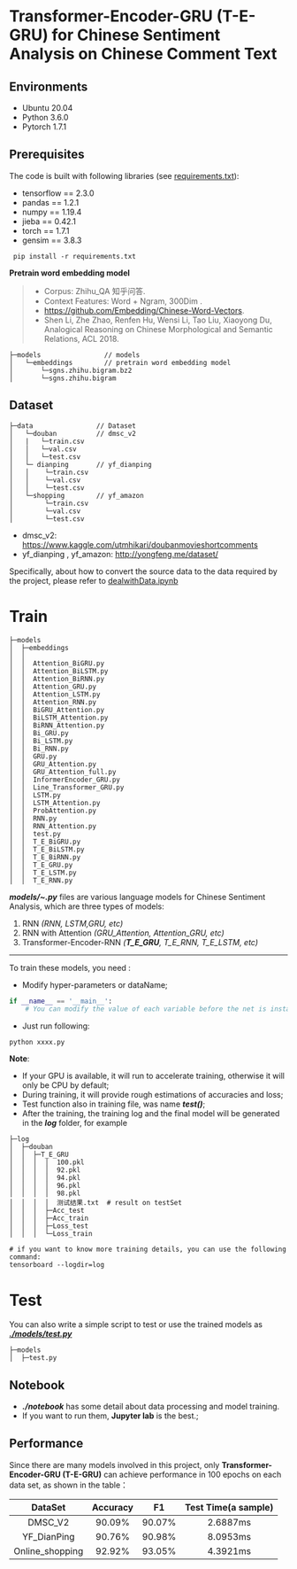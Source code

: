 # Transformer-Encoder-GRU (T-E-GRU) for Chinese Sentiment Analysis on Chinese Comment Text
## Environments
- Ubuntu 20.04
- Python 3.6.0
- Pytorch 1.7.1
 ## Prerequisites
 The code is built with following libraries (see [requirements.txt](requirements.txt)):
- tensorflow == 2.3.0
- pandas == 1.2.1
- numpy == 1.19.4
- jieba == 0.42.1
- torch == 1.7.1
- gensim == 3.8.3
```shell
 pip install -r requirements.txt
```
**Pretrain word embedding model**

> - Corpus: Zhihu_QA 知乎问答.
> - Context Features: Word + Ngram, 300Dim .
> - https://github.com/Embedding/Chinese-Word-Vectors.
> - Shen Li, Zhe Zhao, Renfen Hu, Wensi Li, Tao Liu, Xiaoyong Du, Analogical Reasoning on Chinese Morphological and Semantic Relations, ACL 2018.
```shell script
├─models                // models
│   └─embeddings        // pretrain word embedding model
│       └─sgns.zhihu.bigram.bz2
│       └─sgns.zhihu.bigram
```
## Dataset
```shell script
├─data                // Dataset
│   └─douban          // dmsc_v2
│   |   └─train.csv
│   │   └─val.csv
│   │   └─test.csv
│   └─ dianping       // yf_dianping
│   │    └─train.csv
│   │    └─val.csv
│   │    └─test.csv
│   └─shopping        // yf_amazon
│        └─train.csv
│        └─val.csv
│        └─test.csv
```
- dmsc_v2:
https://www.kaggle.com/utmhikari/doubanmovieshortcomments
- yf_dianping , yf_amazon:
http://yongfeng.me/dataset/

Specifically, about how to convert the source data to the data required by the project,
 please refer to [dealwithData.ipynb](notebooks/dealwithData.ipynb)

# Train
```shell script
├─models
│  ├─embeddings
│  │  
│  │  Attention_BiGRU.py
│  │  Attention_BiLSTM.py
│  │  Attention_BiRNN.py
│  │  Attention_GRU.py
│  │  Attention_LSTM.py
│  │  Attention_RNN.py
│  │  BiGRU_Attention.py
│  │  BiLSTM_Attention.py
│  │  BiRNN_Attention.py
│  │  Bi_GRU.py
│  │  Bi_LSTM.py
│  │  Bi_RNN.py
│  │  GRU.py
│  │  GRU_Attention.py
│  │  GRU_Attention_full.py
│  │  InformerEncoder_GRU.py
│  │  Line_Transformer_GRU.py
│  │  LSTM.py
│  │  LSTM_Attention.py
│  │  ProbAttention.py
│  │  RNN.py
│  │  RNN_Attention.py
│  │  test.py
│  │  T_E_BiGRU.py
│  │  T_E_BiLSTM.py
│  │  T_E_BiRNN.py
│  │  T_E_GRU.py
│  │  T_E_LSTM.py
│  │  T_E_RNN.py
```
***models/~.py*** files are various language models for Chinese Sentiment Analysis,
which are three types of models:
1. RNN  *(RNN, LSTM,GRU, etc)*
2. RNN with Attention  *(GRU_Attention, Attention_GRU, etc)*
3. Transformer-Encoder-RNN  *(**T_E_GRU**, T_E_RNN, T_E_LSTM, etc)*
---
To train these models, you need :
- Modify hyper-parameters or dataName;
```python
if __name__ == '__main__':
    # You can modify the value of each variable before the net is instantiated
```
- Just run following:
```shell script
python xxxx.py 
```
**Note**:
- If your GPU is available, it will run to accelerate training, otherwise it will only be CPU by default;
- During training, it will provide rough estimations of accuracies and loss;
- Test function  also in training file, was name ***test()***;
- After the training, the training log and the final model will be generated in the ***log*** folder, for example
```shell script
├─log
│  ├─douban
│  │  ├─T_E_GRU 
│  │  │  │  100.pkl
│  │  │  │  92.pkl
│  │  │  │  94.pkl
│  │  │  │  96.pkl
│  │  │  │  98.pkl
│  │  │  │  测试结果.txt  # result on testSet
│  │  │  ├─Acc_test
│  │  │  ├─Acc_train
│  │  │  ├─Loss_test
│  │  │  └─Loss_train

# if you want to know more training details, you can use the following command:
tensorboard --logdir=log
```

# Test
You can also write a simple script to test or use the trained models as ***[./models/test.py](./models/test.py)***
```shell script
├─models
│  ├─test.py
```

## Notebook
- ***./notebook*** has some detail about data processing and model training.
- If you want to run them, **Jupyter lab** is the best.;

## Performance

Since there are many models involved in this project, only **Transformer-Encoder-GRU (T-E-GRU)** can achieve performance in 100 epochs on each data set, as shown in the table：

|     DataSet      | Accuracy |   F1   | Test Time(a sample) |
| :--------------: | :------: | :----: | :-----------------: |
|     DMSC\_V2     |  90.09%  | 90.07% |      2.6887ms       |
|   YF\_DianPing   |  90.76%  | 90.98% |      8.0953ms       |
| Online\_shopping |  92.92%  | 93.05% |      4.3921ms       |

